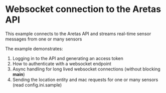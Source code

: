 # Websocket connection to the Aretas API
This example connects to the Aretas API and streams real-time sensor messages from one or many sensors

The example demonstrates:
1. Logging in to the API and generating an access token
2. How to authenticate with a websocket endpoint
3. Async handling for long lived websocket connections (without blocking __main__)
4. Sending the location entity and mac requests for one or many sensors (read config.ini.sample)


